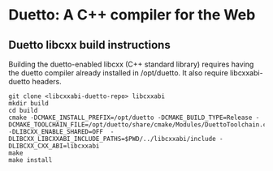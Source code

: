 Duetto: A C++ compiler for the Web
==================================

Duetto libcxx build instructions
--------------------------------

Building the duetto-enabled libcxx (C++ standard library) requires having the duetto
compiler already installed in /opt/duetto. It also require libcxxabi-duetto headers.

```
git clone <libcxxabi-duetto-repo> libcxxabi
mkdir build
cd build
cmake -DCMAKE_INSTALL_PREFIX=/opt/duetto -DCMAKE_BUILD_TYPE=Release -DCMAKE_TOOLCHAIN_FILE=/opt/duetto/share/cmake/Modules/DuettoToolchain.cmake -DLIBCXX_ENABLE_SHARED=OFF  -DLIBCXX_LIBCXXABI_INCLUDE_PATHS=$PWD/../libcxxabi/include -DLIBCXX_CXX_ABI=libcxxabi
make
make install
```
